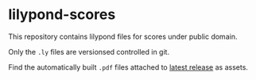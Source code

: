# lilypond-scores
This repository contains lilypond files for scores under public domain.

Only the `.ly` files are versionsed controlled in git.

Find the automatically built `.pdf` files attached to [latest release](https://github.com/ranacrocando/lilypond-scores/releases/latest) as assets.
